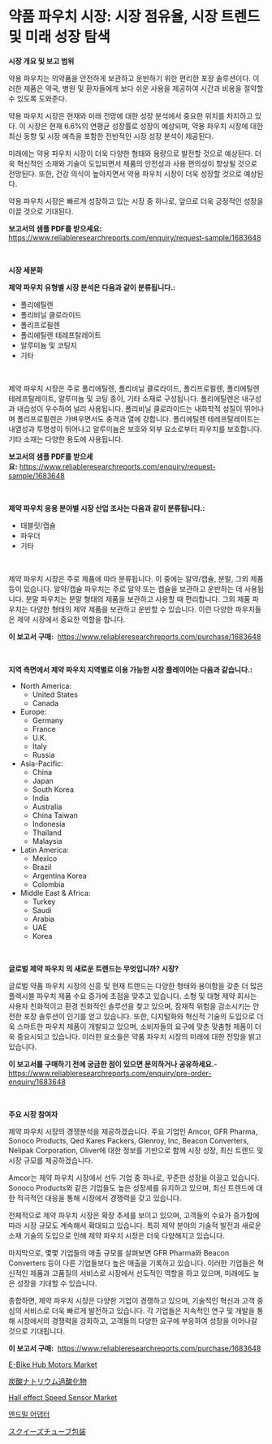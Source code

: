 <p><h1>약품 파우치 시장: 시장 점유율, 시장 트렌드 및 미래 성장 탐색</h1></p><p><strong>시장 개요 및 보고 범위</strong></p>
<p><p>약용 파우치는 의약품을 안전하게 보관하고 운반하기 위한 편리한 포장 솔루션이다. 이러한 제품은 약국, 병원 및 환자들에게 보다 쉬운 사용을 제공하여 시간과 비용을 절약할 수 있도록 도와준다.</p><p>약용 파우치 시장은 현재와 미래 전망에 대한 성장 분석에서 중요한 위치를 차지하고 있다. 이 시장은 현재 6.6%의 연평균 성장률로 성장이 예상되며, 약용 파우치 시장에 대한 최신 동향 및 시장 예측을 포함한 전반적인 시장 성장 분석이 제공된다.</p><p>미래에는 약용 파우치 시장이 더욱 다양한 형태와 용량으로 발전할 것으로 예상된다. 더욱 혁신적인 소재와 기술이 도입되면서 제품의 안전성과 사용 편의성이 향상될 것으로 전망된다. 또한, 건강 의식이 높아지면서 약용 파우치 시장이 더욱 성장할 것으로 예상된다.</p><p>약용 파우치 시장은 빠르게 성장하고 있는 시장 중 하나로, 앞으로 더욱 긍정적인 성장을 이끌 것으로 기대된다.</p></p>
<p><strong>보고서의 샘플 PDF를 받으세요:</strong> <a href="https://www.reliableresearchreports.com/enquiry/request-sample/1683648">https://www.reliableresearchreports.com/enquiry/request-sample/1683648</a></p>
<p>&nbsp;</p>
<p><strong>시장 세분화</strong></p>
<p><strong>제약 파우치 유형별 시장 분석은 다음과 같이 분류됩니다.:</strong></p>
<p><ul><li>폴리에틸렌</li><li>폴리비닐 클로라이드</li><li>폴리프로필렌</li><li>폴리에틸렌 테레프탈레이트</li><li>알루미늄 및 코팅지</li><li>기타</li></ul></p>
<p>&nbsp;</p>
<p><p>제약 파우치 시장은 주로 폴리에틸렌, 폴리비닐 클로라이드, 폴리프로필렌, 폴리에틸렌 테레프탈레이트, 알루미늄 및 코팅 종이, 기타 소재로 구성됩니다. 폴리에틸렌은 내구성과 내습성이 우수하여 널리 사용됩니다. 폴리비닐 클로라이드는 내화학적 성질이 뛰어나며 폴리프로필렌은 가벼우면서도 충격과 열에 강합니다. 폴리에틸렌 테레프탈레이트는 내열성과 투명성이 뛰어나고 알루미늄은 보호와 외부 요소로부터 파우치를 보호합니다. 기타 소재는 다양한 용도에 사용됩니다.</p></p>
<p><strong>보고서의 샘플 PDF를 받으세요:</strong>&nbsp;<a href="https://www.reliableresearchreports.com/enquiry/request-sample/1683648">https://www.reliableresearchreports.com/enquiry/request-sample/1683648</a></p>
<p>&nbsp;</p>
<p><strong> 제약 파우치 응용 분야별 시장 산업 조사는 다음과 같이 분류됩니다.:</strong></p>
<p><ul><li>태블릿/캡슐</li><li>파우더</li><li>기타</li></ul></p>
<p>&nbsp;</p>
<p><p>제약 파우치 시장은 주로 제품에 따라 분류됩니다. 이 중에는 알약/캡슐, 분말, 그외 제품 등이 있습니다. 알약/캡슐 파우치는 주로 알약 또는 캡슐을 보관하고 운반하는 데 사용됩니다. 분말 파우치는 분말 형태의 제품을 보관하고 사용할 때 편리합니다. 그외 제품 파우치는 다양한 형태의 제약 제품을 보관하고 운반할 수 있습니다. 이런 다양한 파우치들은 제약 시장에서 중요한 역할을 합니다.</p></p>
<p><strong>이 보고서 구매:</strong>&nbsp; <a href="https://www.reliableresearchreports.com/purchase/1683648">https://www.reliableresearchreports.com/purchase/1683648</a></p>
<p>&nbsp;</p>
<p><strong>지역 측면에서 제약 파우치 지역별로 이용 가능한 시장 플레이어는 다음과 같습니다.:</strong></p>
<p><ul>
    <li>
        North America:
        <ul>
            <li>United States</li>
            <li>Canada</li>
        </ul>
    </li>
    <li>
        Europe:
        <ul>
            <li>Germany</li>
            <li>France</li>
            <li>U.K.</li>
            <li>Italy</li>
            <li>Russia</li>
        </ul>
    </li>
    <li>
        Asia-Pacific:
        <ul>
            <li>China</li>
            <li>Japan</li>
            <li>South Korea</li>
            <li>India</li>
            <li>Australia</li>
            <li>China Taiwan</li>
            <li>Indonesia</li>
            <li>Thailand</li>
            <li>Malaysia</li>
        </ul>
    </li>
    <li>
        Latin America:
        <ul>
            <li>Mexico</li>
            <li>Brazil</li>
            <li>Argentina Korea</li>
            <li>Colombia</li>
        </ul>
    </li>
    <li>
        Middle East & Africa:
        <ul>
            <li>Turkey</li>
            <li>Saudi</li>
            <li>Arabia</li>
            <li>UAE</li>
            <li>Korea</li>
        </ul>
    </li>
    </ul></p>
<p>&nbsp;</p>
<p><strong>글로벌 제약 파우치 의 새로운 트렌드는 무엇입니까? 시장?</strong></p>
<p><p>글로벌 약품 파우치 시장의 신흥 및 현재 트렌드는 다양한 형태와 용이함을 갖춘 더 많은 플렉시블 파우치 제품 수요 증가에 초점을 맞추고 있습니다. 소형 및 대형 제약 회사는 사용자 친화적이고 환경 친화적인 솔루션을 찾고 있으며, 잠재적 위험을 감소시키는 안전한 포장 솔루션이 인기를 얻고 있습니다. 또한, 디지털화와 혁신적 기술의 도입으로 더욱 스마트한 파우치 제품이 개발되고 있으며, 소비자들의 요구에 맞춘 맞춤형 제품이 더욱 중요시되고 있습니다. 이러한 요소들은 약품 파우치 시장의 미래에 대한 전망을 밝고 있습니다.</p></p>
<p><strong>이 보고서를 구매하기 전에 궁금한 점이 있으면 문의하거나 공유하세요.</strong>- <a href="https://www.reliableresearchreports.com/enquiry/pre-order-enquiry/1683648">https://www.reliableresearchreports.com/enquiry/pre-order-enquiry/1683648</a></p>
<p>&nbsp;</p>
<p><strong>주요 시장 참여자</strong></p>
<p><p>제약 파우치 시장의 경쟁분석을 제공하겠습니다. 주요 기업인 Amcor, GFR Pharma, Sonoco Products, Qed Kares Packers, Glenroy, Inc, Beacon Converters, Nelipak Corporation, Oliver에 대한 정보를 기반으로 함께 시장 성장, 최신 트렌드 및 시장 규모를 제공하겠습니다.</p><p>Amcor는 제약 파우치 시장에서 선두 기업 중 하나로, 꾸준한 성장을 이끌고 있습니다. Sonoco Products와 같은 기업들도 높은 성장세를 유지하고 있으며, 최신 트렌드에 대한 적극적인 대응을 통해 시장에서 경쟁력을 갖고 있습니다.</p><p>전체적으로 제약 파우치 시장은 확장 추세를 보이고 있으며, 고객들의 수요가 증가함에 따라 시장 규모도 계속해서 확대되고 있습니다. 특히 제약 분야의 기술적 발전과 새로운 소재 기술의 도입으로 인해 제약 파우치 시장은 더욱 다양해지고 있습니다.</p><p>마지막으로, 몇몇 기업들의 매출 규모를 살펴보면 GFR Pharma와 Beacon Converters 등이 다른 기업들보다 높은 매출을 기록하고 있습니다. 이러한 기업들은 혁신적인 제품과 고품질의 서비스로 시장에서 선도적인 역할을 하고 있으며, 미래에도 높은 성장을 기대할 수 있습니다.</p><p>종합하면, 제약 파우치 시장은 다양한 기업이 경쟁하고 있으며, 기술적인 혁신과 고객 중심의 서비스로 더욱 빠르게 발전하고 있습니다. 각 기업들은 지속적인 연구 및 개발을 통해 시장에서의 경쟁력을 강화하고, 고객들의 다양한 요구에 부응하여 성장을 이어나갈 것으로 기대됩니다.</p></p>
<p><strong>이 보고서 구매:</strong>&nbsp;&nbsp;<a href="https://www.reliableresearchreports.com/purchase/1683648">https://www.reliableresearchreports.com/purchase/1683648</a></p>
<p><p><a href="https://issuu.com/reportprime-2/docs/e-bike-hub-motors-market-size-2030.pptx">E-Bike Hub Motors Market</a></p><p><a href="https://medium.com/@danilocardozo_82/%E3%83%8A%E3%83%88%E3%83%AA%E3%82%A6%E3%83%A0%E7%82%AD%E9%85%B8%E3%83%9A%E3%83%AB%E3%82%AA%E3%82%AD%E3%82%B7%E3%83%89%E5%B8%82%E5%A0%B4%E3%81%AE%E5%88%86%E6%9E%90-%E3%82%B0%E3%83%AD%E3%83%BC%E3%83%90%E3%83%AB%E7%94%A3%E6%A5%AD%E3%81%AE%E8%A6%8B%E9%80%9A%E3%81%97%E3%81%A8%E4%BA%88%E6%B8%AC-2024%E5%B9%B4%E3%81%8B%E3%82%892031%E5%B9%B4-4e11ee60612d">炭酸ナトリウム過酸化物</a></p><p><a href="https://github.com/marloy8/Market-Research-Report-List-3/blob/main/hall-effect-speed-sensor-market.md">Hall effect Speed Sensor Market</a></p><p><a href="https://github.com/plelbej847484502/Market-Research-Report-List-1/blob/main/9411810185650.md">엔드밀 어댑터</a></p><p><a href="https://github.com/dzy793153605/Market-Research-Report-List-1/blob/main/9744797185656.md">スクイーズチューブ包装</a></p></p>

